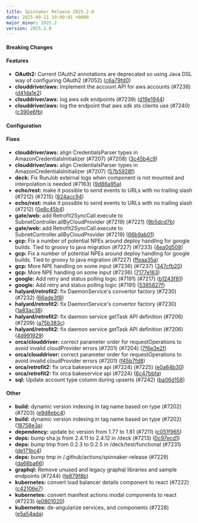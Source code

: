 ```yaml
---
title: Spinnaker Release 2025.2.0
date: 2025-09-11 19:09:01 +0000
major_minor: 2025.2
version: 2025.2.0
---
```


#### Breaking Changes


#### Features

* **OAuth2:** Current OAuth2 annotations are deprecated so using Java DSL way of configuring OAuth2 (#7052) ([c6a79fd0](https://github.com/spinnaker/spinnaker/commit/c6a79fd0e5375b6b12f8bba1c47a4e81cb2819fb))
* **clouddriver/aws:** Implement the account API for aws accounts (#7238) ([d41da1e2](https://github.com/spinnaker/spinnaker/commit/d41da1e2d50e05822aba3ff3af174e70e3f7ee7b))
* **clouddriver/aws:** log aws sdk endpoints (#7239) ([d19e1944](https://github.com/spinnaker/spinnaker/commit/d19e19440695b268ba4ec7644003fdcb5f7b7295))
* **clouddriver/aws:** log the endpoint that aws sdk sts clients use (#7240) ([c390e6fb](https://github.com/spinnaker/spinnaker/commit/c390e6fbd68d146d95d50079c55c011a168f067f))

#### Configuration


#### Fixes

* **clouddriver/aws:** align CredentialsParser types in AmazonCredentialsInitializer (#7207) (#7208) ([3c45b4c9](https://github.com/spinnaker/spinnaker/commit/3c45b4c933a6e519efa05f04e64f4f84cc91dcc8))
* **clouddriver/aws:** align CredentialsParser types in AmazonCredentialsInitializer (#7207) ([57b5928f](https://github.com/spinnaker/spinnaker/commit/57b5928f5b52e10f20ad29cdfdeb57b96dd22614))
* **deck:** Fix RunJob external logs when component is not mounted and interpolation is needed (#7163) ([9d86a95a](https://github.com/spinnaker/spinnaker/commit/9d86a95abc517ea909735f0ee0884bd5f502131d))
* **echo/rest:** make it possible to send events to URLs with no trailing slash (#7212) (#7215) ([824acc94](https://github.com/spinnaker/spinnaker/commit/824acc94316250429e7e78d97a3f4b0d8574aee1))
* **echo/rest:** make it possible to send events to URLs with no trailing slash (#7212) ([0e8c45b4](https://github.com/spinnaker/spinnaker/commit/0e8c45b45a7374f4ddacf579aa12dd1d67915b79))
* **gate/web:** add Retrofit2SyncCall.execute to SubnetController.allByCloudProvider (#7219) (#7221) ([9b5dcd7b](https://github.com/spinnaker/spinnaker/commit/9b5dcd7b9070661d07bde95cd030cdde1e5efb41))
* **gate/web:** add Retrofit2SyncCall.execute to SubnetController.allByCloudProvider (#7219) ([66b9ab01](https://github.com/spinnaker/spinnaker/commit/66b9ab017406ef1565b20c5c04acf18bbcb4cdcd))
* **gcp:** Fix a number of potential NPEs around deploy handling for google builds.  Tied to groovy to java migration (#7227) (#7233) ([4ea0d508](https://github.com/spinnaker/spinnaker/commit/4ea0d5087f5472793cc72c5b57cb1ce282890c5e))
* **gcp:** Fix a number of potential NPEs around deploy handling for google builds.  Tied to groovy to java migration (#7227) ([ffeaa35a](https://github.com/spinnaker/spinnaker/commit/ffeaa35aa16f7e32fb1d62fd8d21edb13918e13a))
* **gcp:** More NPE handling on some input (#7236) (#7237) ([347cfb20](https://github.com/spinnaker/spinnaker/commit/347cfb20f0cba0f7c9d06a31c961bbb2082756fc))
* **gcp:** More NPE handling on some input (#7236) ([7177e163](https://github.com/spinnaker/spinnaker/commit/7177e163ad5294518fba2aa5d9d8d38d842c4b59))
* **google:** Add retry and status polling logic (#7191) (#7217) ([b1243f81](https://github.com/spinnaker/spinnaker/commit/b1243f8112e43c9ccfab8758d86353b9a6876a30))
* **google:** Add retry and status polling logic (#7191) ([5385827f](https://github.com/spinnaker/spinnaker/commit/5385827fa3d4ffc9fe152e2cb6d03db89b7ba68a))
* **halyard/retrofit2:** fix DaemonService's convertor factory (#7230) (#7232) ([66ade3f8](https://github.com/spinnaker/spinnaker/commit/66ade3f8b48fd09195895918fe6dc058e25e8a46))
* **halyard/retrofit2:** fix DaemonService's convertor factory (#7230) ([1a83ac38](https://github.com/spinnaker/spinnaker/commit/1a83ac383fba5b15febd75291be674b55395f4f0))
* **halyard/retrofit2:** fix daemon service getTask API definition (#7206) (#7209) ([a75b383c](https://github.com/spinnaker/spinnaker/commit/a75b383c05f1570f9c08a766da092f199de4ac38))
* **halyard/retrofit2:** fix daemon service getTask API definition (#7206) ([4d991929](https://github.com/spinnaker/spinnaker/commit/4d99192979b269af29a2b5047cc4a0f03f0761ed))
* **orca/clouddriver:** correct parameter order for requestOperations to avoid invalid cloudProvider errors (#7201) (#7204) ([7f6e3e2f](https://github.com/spinnaker/spinnaker/commit/7f6e3e2f325f2607a6fdd3e4e21f307b69f09cd9))
* **orca/clouddriver:** correct parameter order for requestOperations to avoid invalid cloudProvider errors (#7201) ([f45b7fd8](https://github.com/spinnaker/spinnaker/commit/f45b7fd885c6ed56b1c4548be2e6a24caa0feb31))
* **orca/retrofit2:** fix orca bakeservice api (#7224) (#7225) ([e0a64b30](https://github.com/spinnaker/spinnaker/commit/e0a64b30b6e4436e844df3d14930b7e90797cf74))
* **orca/retrofit2:** fix orca bakeservice api (#7224) ([6c47bbfa](https://github.com/spinnaker/spinnaker/commit/6c47bbfac318fd48e4e3a17c0ef5495a1d03f28d))
* **sql:** Update account type column during upserts (#7242) ([ba06d158](https://github.com/spinnaker/spinnaker/commit/ba06d1580d7ee7a1cbc63f01626fd0055ef842a3))

#### Other

* **build:** dynamic version indexing in tag name based on type (#7202) (#7203) ([e9d8ebc4](https://github.com/spinnaker/spinnaker/commit/e9d8ebc407a9ca4f8520ae2aafe9117fa86ba2f6))
* **build:** dynamic version indexing in tag name based on type (#7202) ([18758e3a](https://github.com/spinnaker/spinnaker/commit/18758e3a71aa2e47ffb6b96c44fcf848d9330c6a))
* **dependency:** update bc version from 1.77 to 1.81 (#7211) ([c051f965](https://github.com/spinnaker/spinnaker/commit/c051f9651681055acb028ca01df02987a1e1eaf2))
* **deps:** bump sha.js from 2.4.11 to 2.4.12 in /deck (#7213) ([0c97ecd1](https://github.com/spinnaker/spinnaker/commit/0c97ecd18c40ffa1d315e3dcf8f5870ecfa519e5))
* **deps:** bump tmp from 0.2.3 to 0.2.5 in /deck/test/functional (#7231) ([de171bc4](https://github.com/spinnaker/spinnaker/commit/de171bc4477bc00d11f416965281da669a3367b8))
* **deps:** bump tmp in /.github/actions/spinnaker-release (#7229) ([da68ba66](https://github.com/spinnaker/spinnaker/commit/da68ba66321eb034356ffc2b20a3c0a4c7c2f709))
* **graphql:** Remove unused and legacy graphql libraries and sample endpoints (#7244) ([fe879f8b](https://github.com/spinnaker/spinnaker/commit/fe879f8b867b64de7c916e9ea8806c6e15bb8382))
* **kubernetes:** convert load balancer details component to react (#7222) ([c42106e7](https://github.com/spinnaker/spinnaker/commit/c42106e719daa30b06dd5efa520e8b7e7e32d508))
* **kubernetes:** convert manifest actions modal components to react (#7223) ([e0801020](https://github.com/spinnaker/spinnaker/commit/e08010207d3c2085fb79cdb6791898bde8bad5c6))
* **kubernetes:** de-angularize services, and components (#7228) ([e5a54ada](https://github.com/spinnaker/spinnaker/commit/e5a54adad738c618f7caf6d5a375659ad4261041))
